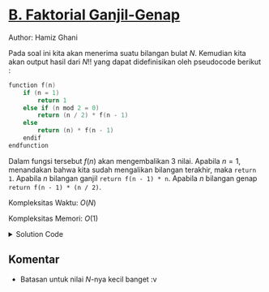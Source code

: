 # [B. Faktorial Ganjil-Genap](https://tlx.toki.id/courses/basic/chapters/12/problems/B)

Author: Hamiz Ghani

Pada soal ini kita akan menerima suatu bilangan bulat $N$. Kemudian kita akan output hasil dari $N!!$ yang dapat didefinisikan oleh pseudocode berikut :
```c++
function f(n)
    if (n = 1) 
        return 1
    else if (n mod 2 = 0) 
        return (n / 2) * f(n - 1)
    else
        return (n) * f(n - 1) 
    endif
endfunction
```
Dalam fungsi tersebut $f(n)$ akan mengembalikan $3$ nilai. Apabila $n=1$, menandakan bahwa kita sudah mengalikan bilangan terakhir, maka `return 1`.  Apabila $n$ bilangan ganjil `return f(n - 1) * n`. Apabila $n$ bilangan genap `return f(n - 1) * (n / 2)`.

Kompleksitas Waktu: $O(N)$

Kompleksitas Memori: $O(1)$

<details>
  <summary>Solution Code</summary>

```c++
#include <bits/stdc++.h>
using namespace std;
int n;
int f(int x) {
  if (x == 1)
    return 1;
  else if (x % 2 == 0) {
    return f(x - 1) * (x / 2);
  } else {
    return f(x - 1) * x;
  }
}
main() {
  cin >> n;
  cout << f(n) << endl;
}

```
</details>



<!-- Tambahkan komentar apabila perlu
-->
## Komentar
    
- Batasan untuk nilai $N$-nya kecil banget :v


<!-- Tambahkan referensi link materi yang berhubungan apabila perlu

## Materi Yang Berhubungan
    
-  [swap() in C++](https://www.geeksforgeeks.org/swap-in-cpp/)
-->

<!-- Tambahkan referensi link soal yang berhubungan apabila perlu

## Soal Yang Berhubungan
    
- [Nama Soal 1](link-soal)
- [Nama Soal II](link-soal)

-->